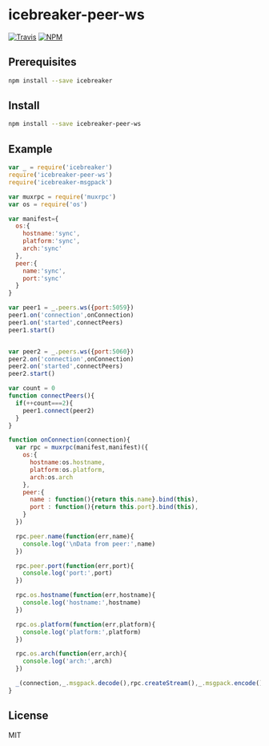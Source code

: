 # icebreaker-peer-ws
[![Travis](https://img.shields.io/travis/alligator-io/icebreaker-peer-ws.svg)](https://travis-ci.org/alligator-io/icebreaker-peer-ws)
[![NPM](https://img.shields.io/npm/dm/icebreaker-peer-ws.svg)](https://www.npmjs.com/package/icebreaker-peer-ws)
## Prerequisites
```bash
npm install --save icebreaker
```
## Install
```bash
npm install --save icebreaker-peer-ws
```
## Example
```javascript
var _ = require('icebreaker')
require('icebreaker-peer-ws')
require('icebreaker-msgpack')

var muxrpc = require('muxrpc')
var os = require('os')

var manifest={
  os:{
    hostname:'sync',
    platform:'sync',
    arch:'sync'
  },
  peer:{
    name:'sync',
    port:'sync'
  }
}

var peer1 = _.peers.ws({port:5059})
peer1.on('connection',onConnection)
peer1.on('started',connectPeers)
peer1.start()


var peer2 = _.peers.ws({port:5060})
peer2.on('connection',onConnection)
peer2.on('started',connectPeers)
peer2.start()

var count = 0
function connectPeers(){
  if(++count===2){
    peer1.connect(peer2)
  }
}

function onConnection(connection){
  var rpc = muxrpc(manifest,manifest)({
    os:{
      hostname:os.hostname,
      platform:os.platform,
      arch:os.arch
    },
    peer:{
      name : function(){return this.name}.bind(this),
      port : function(){return this.port}.bind(this),
    }
  })

  rpc.peer.name(function(err,name){
    console.log('\nData from peer:',name)
  })

  rpc.peer.port(function(err,port){
    console.log('port:',port)
  })

  rpc.os.hostname(function(err,hostname){
    console.log('hostname:',hostname)
  })

  rpc.os.platform(function(err,platform){
    console.log('platform:',platform)
  })

  rpc.os.arch(function(err,arch){
    console.log('arch:',arch)
  })

  _(connection,_.msgpack.decode(),rpc.createStream(),_.msgpack.encode(),connection)
}
```
## License
MIT

